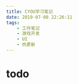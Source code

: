 ```yaml
---
title: CYOU学习笔记
date: 2019-07-08 22:26:11
tags:
    - 工作笔记
    - 游戏开发
    - UI
    - 热更新
---
```


# todo